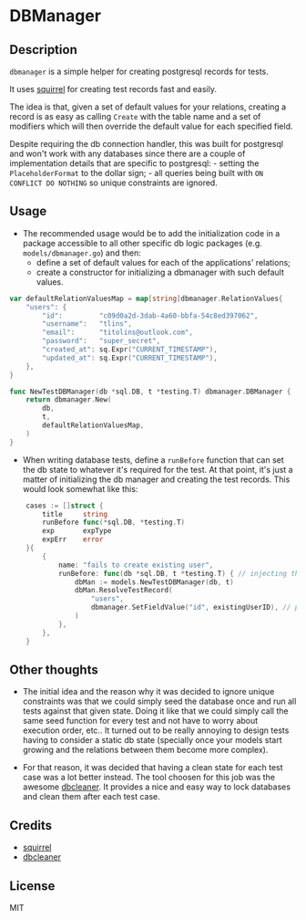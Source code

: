 # DBManager

## Description
`dbmanager` is a simple helper for creating postgresql records for tests.

It uses [squirrel](https://github.com/Masterminds/squirrel) for creating test records fast and easily.

The idea is that, given a set of default values for your relations, creating a record is as easy as
calling `Create` with the table name and a set of modifiers which will then override the default value
for each specified field.

Despite requiring the db connection handler, this was built for postgresql and won't work with any
databases since there are a couple of implementation details that are specific to postgresql:
    - setting the `PlaceholderFormat` to the dollar sign;
    - all queries being built with `ON CONFLICT DO NOTHING` so unique constraints are ignored.

## Usage
- The recommended usage would be to add the initialization code in a package accessible to all other
specific db logic packages (e.g. `models/dbmanager.go`) and then:
    + define a set of default values for each of the applications' relations;
    + create a constructor for initializing a dbmanager with such default values.

```go
var defaultRelationValuesMap = map[string]dbmanager.RelationValues{
	"users": {
		"id":         "c09d0a2d-3dab-4a60-bbfa-54c8ed397062",
		"username":   "tlins",
		"email":      "titolins@outlook.com",
		"password":   "super_secret",
		"created_at": sq.Expr("CURRENT_TIMESTAMP"),
		"updated_at": sq.Expr("CURRENT_TIMESTAMP"),
	},
}

func NewTestDBManager(db *sql.DB, t *testing.T) dbmanager.DBManager {
	return dbmanager.New(
		db,
		t,
		defaultRelationValuesMap,
	)
}
```

- When writing database tests, define a `runBefore` function that can set the db state to whatever 
it's required for the test. At that point, it's just a matter of initializing the db manager and 
creating the test records. This would look somewhat like this:

```go
	cases := []struct {
		title     string
		runBefore func(*sql.DB, *testing.T)
		exp       expType
		expErr    error
	}{
		{
			name: "fails to create existing user",
			runBefore: func(db *sql.DB, t *testing.T) { // injecting the db handler can be done at the execution time
				dbMan := models.NewTestDBManager(db, t)
				dbMan.ResolveTestRecord(
					"users",
					dbmanager.SetFieldValue("id", existingUserID), // presuming there's a unique constraint on the id field, this would cause the creation to fail
				)
			},
		},
	}
```

## Other thoughts
- The initial idea and the reason why it was decided to ignore unique constraints was that we could
simply seed the database once and run all tests against that given state. Doing it like that we could
simply call the same seed function for every test and not have to worry about execution order, etc..
It turned out to be really annoying to design tests having to consider a static db state (specially 
once your models start growing and the relations between them become more complex).

- For that reason, it was decided that having a clean state for each test case was a lot better instead.
The tool choosen for this job was the awesome [dbcleaner](https://github.com/khaiql/dbcleaner/blob/master/README.md).
It provides a nice and easy way to lock databases and clean them after each test case.

## Credits
- [squirrel](https://github.com/Masterminds/squirrel)
- [dbcleaner](https://github.com/khaiql/dbcleaner/blob/master/README.md)

## License
MIT
